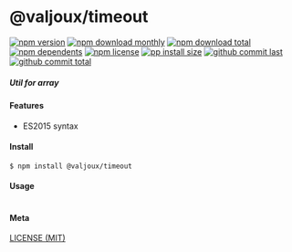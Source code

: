 # @valjoux/timeout

[![npm version][badge-npm-version]][url-npm]
[![npm download monthly][badge-npm-download-monthly]][url-npm]
[![npm download total][badge-npm-download-total]][url-npm]
[![npm dependents][badge-npm-dependents]][url-github]
[![npm license][badge-npm-license]][url-npm]
[![pp install size][badge-pp-install-size]][url-pp]
[![github commit last][badge-github-last-commit]][url-github]
[![github commit total][badge-github-commit-count]][url-github]

[//]: <> (Shields)
[badge-npm-version]: https://flat.badgen.net/npm/v/@valjoux/timeout
[badge-npm-download-monthly]: https://flat.badgen.net/npm/dm/@valjoux/timeout
[badge-npm-download-total]:https://flat.badgen.net/npm/dt/@valjoux/timeout
[badge-npm-dependents]: https://flat.badgen.net/npm/dependents/@valjoux/timeout
[badge-npm-license]: https://flat.badgen.net/npm/license/@valjoux/timeout
[badge-pp-install-size]: https://flat.badgen.net/packagephobia/install/@valjoux/timeout
[badge-github-last-commit]: https://flat.badgen.net/github/last-commit/hoyeungw/vect
[badge-github-commit-count]: https://flat.badgen.net/github/commits/hoyeungw/vect

[//]: <> (Link)
[url-npm]: https://npmjs.org/package/@valjoux/timeout
[url-pp]: https://packagephobia.now.sh/result?p=@valjoux/timeout
[url-github]: https://github.com/hoyeungw/vect

##### Util for array

#### Features

- ES2015 syntax

#### Install
```console
$ npm install @valjoux/timeout
```

#### Usage
```js
```

#### Meta
[LICENSE (MIT)](/LICENSE)
